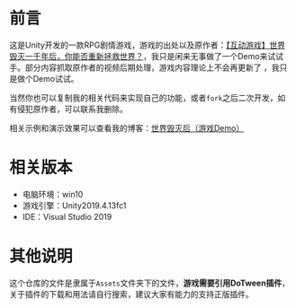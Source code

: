 # 前言

这是Unity开发的一款RPG剧情游戏，游戏的出处以及原作者：[【互动游戏】世界毁灭一千年后，你能否重新拯救世界？](https://www.bilibili.com/video/BV1Lu41117qM?spm_id_from=pageDriver)，我只是闲来无事做了一个Demo来试试手。部分内容抓取原作者的视频后期处理，游戏内容理论上不会再更新了 ，我只是做个Demo试试。

当然你也可以复制我的相关代码来实现自己的功能，或者`fork`之后二次开发，如有侵犯原作者，可以联系我删除。

相关示例和演示效果可以查看我的博客：[世界毁灭后（游戏Demo）](https://www.helloseraphine.top/2022/05/23/%E6%B8%B8%E6%88%8F%E5%BC%80%E5%8F%91/Unity/%E4%B8%96%E7%95%8C%E6%AF%81%E7%81%AD%E5%90%8E/)

# 相关版本

* 电脑环境：win10
* 游戏引擎：Unity2019.4.13fc1
* IDE：Visual Studio 2019

# 其他说明
这个仓库的文件是隶属于`Assets`文件夹下的文件，**游戏需要引用DoTween插件**，关于插件的下载和用法请自行搜索，建议大家有能力的支持正版插件。
